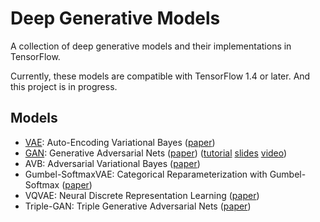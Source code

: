 # Deep Generative Models
A collection of deep generative models and their implementations in TensorFlow.

Currently, these models are compatible with TensorFlow 1.4 or later. And this project is in progress.
## Models
* [VAE](https://github.com/youngleec/DeepGenerativeModels/tree/master/VAE): Auto-Encoding Variational Bayes ([paper](https://arxiv.org/abs/1312.6114))
* [GAN](https://github.com/youngleec/DeepGenerativeModels/tree/master/GAN): Generative Adversarial Nets ([paper](https://arxiv.org/abs/1406.2661)) ([tutorial](https://arxiv.org/abs/1701.00160) [slides](https://media.nips.cc/Conferences/2016/Slides/6202-Slides.pdf) [video](https://channel9.msdn.com/Events/Neural-Information-Processing-Systems-Conference/Neural-Information-Processing-Systems-Conference-NIPS-2016/Generative-Adversarial-Networks))
* AVB: Adversarial Variational Bayes ([paper](https://arxiv.org/abs/1701.04722))
* Gumbel-SoftmaxVAE: Categorical Reparameterization with Gumbel-Softmax ([paper](https://arxiv.org/abs/1611.01144))
* VQVAE: Neural Discrete Representation Learning ([paper](https://arxiv.org/abs/1711.00937))
* Triple-GAN: Triple Generative Adversarial Nets ([paper](https://arxiv.org/abs/1703.02291))



